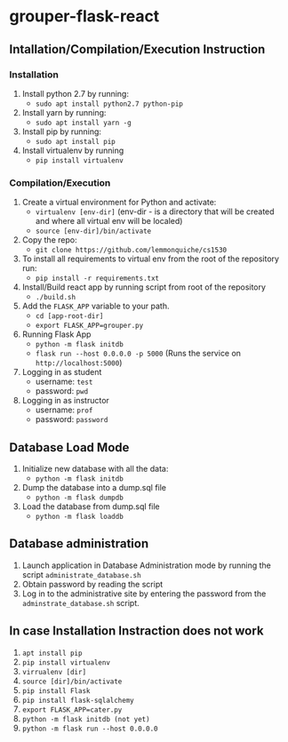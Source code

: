 # grouper-flask-react 

## Intallation/Compilation/Execution Instruction 
### Installation
1. Install python 2.7 by running:
   - `sudo apt install python2.7 python-pip`
1. Install yarn by running: 
   - `sudo apt install yarn -g` 
1. Install pip by running:
   - `sudo apt install pip` 
1. Install virtualenv by running 
   - `pip install virtualenv`

### Compilation/Execution 

1. Create a virtual environment for Python and activate:
   - `virtualenv [env-dir]` (env-dir - is a directory that will be created and where all virtual env will be localed)
   - `source [env-dir]/bin/activate` 
1. Copy the repo: 
   - `git clone https://github.com/lemmonquiche/cs1530`
1. To install all requirements to virtual env from the root of the repository run: 
   - `pip install -r requirements.txt`
1. Install/Build react app by running script from root of the repository
   - `./build.sh`
1. Add the `FLASK_APP` variable to your path. 
   - `cd [app-root-dir]`
   - `export FLASK_APP=grouper.py`
1. Running Flask App
   - `python -m flask initdb`
   - `flask run --host 0.0.0.0 -p 5000` (Runs the service on `http://localhost:5000`)
7. Logging in as student
   - username: `test` 
   - password: `pwd` 
9. Logging in as instructor
   - username: `prof`
   - password: `password`

## Database Load Mode
1. Initialize new database with all the data: 
   - `python -m flask initdb` 
1. Dump the database into a dump.sql file 
   - `python -m flask dumpdb` 
1. Load the database from dump.sql file 
   - `python -m flask loaddb`

## Database administration
1. Launch application in Database Administration mode by running the script `administrate_database.sh`
1. Obtain password by reading the script
1. Log in to the administrative site by entering the password from the `adminstrate_database.sh` script.

## In case Installation Instraction does not work
1.  `apt install pip`
1.  `pip install virtualenv`
1.  `virrualenv [dir]`
1.  `source [dir]/bin/activate`
1.  `pip install Flask`
1.  `pip install flask-sqlalchemy`
1.  `export FLASK_APP=cater.py`
1.  `python -m flask initdb (not yet)`
1.  `python -m flask run --host 0.0.0.0`

